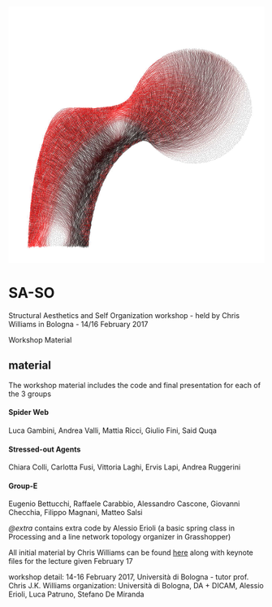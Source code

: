 ![trabeculae](https://raw.githubusercontent.com/a3-Unibo/SA-SO/master/Trabeculae_small.png)

# SA-SO

Structural Aesthetics and Self Organization workshop - held by Chris Williams in Bologna - 14/16 February 2017

Workshop Material 

## material

The workshop material includes the code and final presentation for each of the 3 groups

#### Spider Web
Luca Gambini, Andrea Valli, Mattia Ricci, Giulio Fini, Said Quqa

#### Stressed-out Agents
Chiara Colli, Carlotta Fusi, Vittoria Laghi, Ervis Lapi, Andrea Ruggerini

#### Group-E
Eugenio Bettucchi, Raffaele Carabbio, Alessandro Cascone, Giovanni Checchia, Filippo Magnani, Matteo Salsi
  
  
  
*@extra* contains extra code by Alessio Erioli (a basic spring class in Processing and a line network topology organizer in Grasshopper)
  
  
All initial material by Chris Williams can be found [here](http://people.bath.ac.uk/abscjkw/BolognaFebruary2017/) along with keynote files for the lecture given February 17
  
  
workshop detail: 14-16 February 2017, Università di Bologna - tutor prof. Chris J.K. Williams
organization: Università di Bologna, DA + DICAM, Alessio Erioli, Luca Patruno, Stefano De Miranda